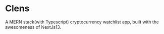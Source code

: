 # Clens
A MERN stack(with Typescript) cryptocurrency watchlist app, built with the awesomeness of NextJs13.

